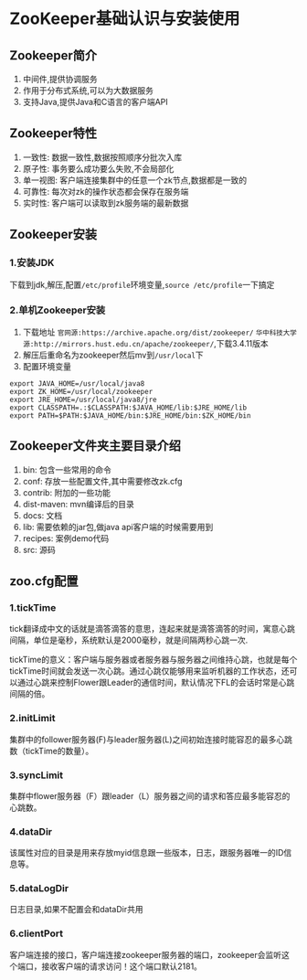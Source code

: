 # ZooKeeper基础认识与安装使用

## Zookeeper简介
1. 中间件,提供协调服务
2. 作用于分布式系统,可以为大数据服务
3. 支持Java,提供Java和C语言的客户端API

## Zookeeper特性
1. 一致性: 数据一致性,数据按照顺序分批次入库
2. 原子性: 事务要么成功要么失败,不会局部化
3. 单一视图: 客户端连接集群中的任意一个zk节点,数据都是一致的
4. 可靠性: 每次对zk的操作状态都会保存在服务端
5. 实时性: 客户端可以读取到zk服务端的最新数据

## Zookeeper安装

### 1.安装JDK
下载到jdk,解压,配置`/etc/profile`环境变量,`source /etc/profile`一下搞定

### 2.单机Zookeeper安装
1. 下载地址 `官网源:https://archive.apache.org/dist/zookeeper/` `华中科技大学源:http://mirrors.hust.edu.cn/apache/zookeeper/`,下载3.4.11版本
2. 解压后重命名为zookeeper然后mv到`/usr/local`下
3. 配置环境变量
```shell
export JAVA_HOME=/usr/local/java8
export ZK_HOME=/usr/local/zookeeper
export JRE_HOME=/usr/local/java8/jre
export CLASSPATH=.:$CLASSPATH:$JAVA_HOME/lib:$JRE_HOME/lib
export PATH=$PATH:$JAVA_HOME/bin:$JRE_HOME/bin:$ZK_HOME/bin
```

## Zookeeper文件夹主要目录介绍
1. bin: 包含一些常用的命令
2. conf: 存放一些配置文件,其中需要修改zk.cfg
3. contrib: 附加的一些功能
4. dist-maven: mvn编译后的目录
5. docs: 文档
6. lib: 需要依赖的jar包,做java api客户端的时候需要用到
7. recipes: 案例demo代码
8. src: 源码

## zoo.cfg配置

### 1.tickTime
tick翻译成中文的话就是滴答滴答的意思，连起来就是滴答滴答的时间，寓意心跳间隔，单位是毫秒，系统默认是2000毫秒，就是间隔两秒心跳一次.

tickTime的意义：客户端与服务器或者服务器与服务器之间维持心跳，也就是每个tickTime时间就会发送一次心跳。通过心跳仅能够用来监听机器的工作状态，还可以通过心跳来控制Flower跟Leader的通信时间，默认情况下FL的会话时常是心跳间隔的倍。

### 2.initLimit
集群中的follower服务器(F)与leader服务器(L)之间初始连接时能容忍的最多心跳数（tickTime的数量）。

### 3.syncLimit
集群中flower服务器（F）跟leader（L）服务器之间的请求和答应最多能容忍的心跳数。

### 4.dataDir
该属性对应的目录是用来存放myid信息跟一些版本，日志，跟服务器唯一的ID信息等。

### 5.dataLogDir
日志目录,如果不配置会和dataDir共用

### 6.clientPort
客户端连接的接口，客户端连接zookeeper服务器的端口，zookeeper会监听这个端口，接收客户端的请求访问！这个端口默认2181。
